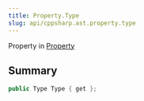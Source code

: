 ```yaml
---
title: Property.Type
slug: api/cppsharp.ast.property.type
---
```

Property in [Property](/api/cppsharp/ast/property)

## Summary



```csharp
public Type Type { get };
```

